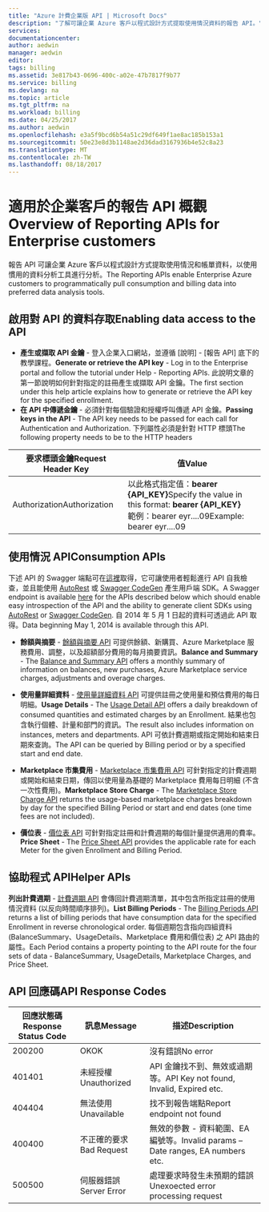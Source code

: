 ```yaml
---
title: "Azure 計費企業版 API | Microsoft Docs"
description: "了解可讓企業 Azure 客戶以程式設計方式提取使用情況資料的報告 API。"
services: 
documentationcenter: 
author: aedwin
manager: aedwin
editor: 
tags: billing
ms.assetid: 3e817b43-0696-400c-a02e-47b7817f9b77
ms.service: billing
ms.devlang: na
ms.topic: article
ms.tgt_pltfrm: na
ms.workload: billing
ms.date: 04/25/2017
ms.author: aedwin
ms.openlocfilehash: e3a5f9bcd6b54a51c29df649f1ae8ac185b153a1
ms.sourcegitcommit: 50e23e8d3b1148ae2d36dad3167936b4e52c8a23
ms.translationtype: MT
ms.contentlocale: zh-TW
ms.lasthandoff: 08/18/2017
---
```

# <a name="overview-of-reporting-apis-for-enterprise-customers"></a><span data-ttu-id="894db-103">適用於企業客戶的報告 API 概觀</span><span class="sxs-lookup"><span data-stu-id="894db-103">Overview of Reporting APIs for Enterprise customers</span></span>
<span data-ttu-id="894db-104">報告 API 可讓企業 Azure 客戶以程式設計方式提取使用情況和帳單資料，以使用慣用的資料分析工具進行分析。</span><span class="sxs-lookup"><span data-stu-id="894db-104">The Reporting APIs enable Enterprise Azure customers to programmatically pull consumption and billing data into preferred data analysis tools.</span></span> 

## <a name="enabling-data-access-to-the-api"></a><span data-ttu-id="894db-105">啟用對 API 的資料存取</span><span class="sxs-lookup"><span data-stu-id="894db-105">Enabling data access to the API</span></span>
* <span data-ttu-id="894db-106">**產生或擷取 API 金鑰** - 登入企業入口網站，並遵循 [說明] - [報告 API] 底下的教學課程。</span><span class="sxs-lookup"><span data-stu-id="894db-106">**Generate or retrieve the API key** - Log in to the Enterprise portal and follow the tutorial under Help - Reporting APIs.</span></span> <span data-ttu-id="894db-107">此說明文章的第一節說明如何針對指定的註冊產生或擷取 API 金鑰。</span><span class="sxs-lookup"><span data-stu-id="894db-107">The first section under this help article explains how to generate or retrieve the API key for the specified enrollment.</span></span>
* <span data-ttu-id="894db-108">**在 API 中傳遞金鑰** - 必須針對每個驗證和授權呼叫傳遞 API 金鑰。</span><span class="sxs-lookup"><span data-stu-id="894db-108">**Passing keys in the API** - The API key needs to be passed for each call for Authentication and Authorization.</span></span> <span data-ttu-id="894db-109">下列屬性必須是針對 HTTP 標頭</span><span class="sxs-lookup"><span data-stu-id="894db-109">The following property needs to be to the HTTP headers</span></span>

|<span data-ttu-id="894db-110">要求標頭金鑰</span><span class="sxs-lookup"><span data-stu-id="894db-110">Request Header Key</span></span> | <span data-ttu-id="894db-111">值</span><span class="sxs-lookup"><span data-stu-id="894db-111">Value</span></span>|
|-|-|
|<span data-ttu-id="894db-112">Authorization</span><span class="sxs-lookup"><span data-stu-id="894db-112">Authorization</span></span>| <span data-ttu-id="894db-113">以此格式指定值：**bearer {API_KEY}**</span><span class="sxs-lookup"><span data-stu-id="894db-113">Specify the value in this format: **bearer {API_KEY}**</span></span> <br/> <span data-ttu-id="894db-114">範例：bearer eyr....09</span><span class="sxs-lookup"><span data-stu-id="894db-114">Example: bearer eyr....09</span></span>|

## <a name="consumption-apis"></a><span data-ttu-id="894db-115">使用情況 API</span><span class="sxs-lookup"><span data-stu-id="894db-115">Consumption APIs</span></span>
<span data-ttu-id="894db-116">下述 API 的 Swagger 端點可在[這裡](https://consumption.azure.com/swagger/ui/index)取得，它可讓使用者輕鬆進行 API 自我檢查，並且能使用 [AutoRest](https://github.com/Azure/AutoRest) 或 [Swagger CodeGen](http://swagger.io/swagger-codegen/) 產生用戶端 SDK。</span><span class="sxs-lookup"><span data-stu-id="894db-116">A Swagger endpoint is available [here](https://consumption.azure.com/swagger/ui/index) for the APIs described below which should enable easy introspection of the API and the ability to generate client SDKs using [AutoRest](https://github.com/Azure/AutoRest) or [Swagger CodeGen](http://swagger.io/swagger-codegen/).</span></span> <span data-ttu-id="894db-117">自 2014 年 5 月 1 日起的資料可透過此 API 取得。</span><span class="sxs-lookup"><span data-stu-id="894db-117">Data beginning May 1, 2014 is available through this API.</span></span> 

* <span data-ttu-id="894db-118">**餘額與摘要** - [餘額與摘要 API](billing-enterprise-api-balance-summary.md) 可提供餘額、新購買、Azure Marketplace 服務費用、調整，以及超額部分費用的每月摘要資訊。</span><span class="sxs-lookup"><span data-stu-id="894db-118">**Balance and Summary** - The [Balance and Summary API](billing-enterprise-api-balance-summary.md) offers a monthly summary of information on balances, new purchases, Azure Marketplace service charges, adjustments and overage charges.</span></span>

* <span data-ttu-id="894db-119">**使用量詳細資料** - [使用量詳細資料 API](billing-enterprise-api-usage-detail.md) 可提供註冊之使用量和預估費用的每日明細。</span><span class="sxs-lookup"><span data-stu-id="894db-119">**Usage Details** - The [Usage Detail API](billing-enterprise-api-usage-detail.md) offers a daily breakdown of consumed quantities and estimated charges by an Enrollment.</span></span> <span data-ttu-id="894db-120">結果也包含執行個體、計量和部門的資訊。</span><span class="sxs-lookup"><span data-stu-id="894db-120">The result also includes information on instances, meters and departments.</span></span> <span data-ttu-id="894db-121">API 可依計費週期或指定開始和結束日期來查詢。</span><span class="sxs-lookup"><span data-stu-id="894db-121">The API can be queried by Billing period or by a specified start and end date.</span></span> 

* <span data-ttu-id="894db-122">**Marketplace 市集費用** - [Marketplace 市集費用 API](billing-enterprise-api-marketplace-storecharge.md) 可針對指定的計費週期或開始和結束日期，傳回以使用量為基礎的 Marketplace 費用每日明細 (不含一次性費用)。</span><span class="sxs-lookup"><span data-stu-id="894db-122">**Marketplace Store Charge** - The [Marketplace Store Charge API](billing-enterprise-api-marketplace-storecharge.md) returns the usage-based marketplace charges breakdown by day for the specified Billing Period or start and end dates (one time fees are not included).</span></span>

* <span data-ttu-id="894db-123">**價位表** - [價位表 API](billing-enterprise-api-pricesheet.md) 可針對指定註冊和計費週期的每個計量提供適用的費率。</span><span class="sxs-lookup"><span data-stu-id="894db-123">**Price Sheet** - The [Price Sheet API](billing-enterprise-api-pricesheet.md) provides the applicable rate for each Meter for the given Enrollment and Billing Period.</span></span> 

## <a name="helper-apis"></a><span data-ttu-id="894db-124">協助程式 API</span><span class="sxs-lookup"><span data-stu-id="894db-124">Helper APIs</span></span>
 <span data-ttu-id="894db-125">**列出計費週期** - [計費週期 API](billing-enterprise-api-billing-periods.md) 會傳回計費週期清單，其中包含所指定註冊的使用情況資料 (以反向時間順序排列)。</span><span class="sxs-lookup"><span data-stu-id="894db-125">**List Billing Periods** - The [Billing Periods API](billing-enterprise-api-billing-periods.md) returns a list of billing periods that have consumption data for the specified Enrollment in reverse chronological order.</span></span> <span data-ttu-id="894db-126">每個週期包含指向四組資料 (BalanceSummary、UsageDetails、Marketplace 費用和價位表) 之 API 路由的屬性。</span><span class="sxs-lookup"><span data-stu-id="894db-126">Each Period contains a property pointing to the API route for the four sets of data - BalanceSummary, UsageDetails, Marketplace Charges, and Price Sheet.</span></span>


## <a name="api-response-codes"></a><span data-ttu-id="894db-127">API 回應碼</span><span class="sxs-lookup"><span data-stu-id="894db-127">API Response Codes</span></span>  
|<span data-ttu-id="894db-128">回應狀態碼</span><span class="sxs-lookup"><span data-stu-id="894db-128">Response Status Code</span></span>|<span data-ttu-id="894db-129">訊息</span><span class="sxs-lookup"><span data-stu-id="894db-129">Message</span></span>|<span data-ttu-id="894db-130">描述</span><span class="sxs-lookup"><span data-stu-id="894db-130">Description</span></span>|
|-|-|-|
|<span data-ttu-id="894db-131">200</span><span class="sxs-lookup"><span data-stu-id="894db-131">200</span></span>| <span data-ttu-id="894db-132">OK</span><span class="sxs-lookup"><span data-stu-id="894db-132">OK</span></span>|<span data-ttu-id="894db-133">沒有錯誤</span><span class="sxs-lookup"><span data-stu-id="894db-133">No error</span></span>|
|<span data-ttu-id="894db-134">401</span><span class="sxs-lookup"><span data-stu-id="894db-134">401</span></span>| <span data-ttu-id="894db-135">未經授權</span><span class="sxs-lookup"><span data-stu-id="894db-135">Unauthorized</span></span>| <span data-ttu-id="894db-136">API 金鑰找不到、無效或過期等。</span><span class="sxs-lookup"><span data-stu-id="894db-136">API Key not found, Invalid, Expired etc.</span></span>|
|<span data-ttu-id="894db-137">404</span><span class="sxs-lookup"><span data-stu-id="894db-137">404</span></span>| <span data-ttu-id="894db-138">無法使用</span><span class="sxs-lookup"><span data-stu-id="894db-138">Unavailable</span></span>| <span data-ttu-id="894db-139">找不到報告端點</span><span class="sxs-lookup"><span data-stu-id="894db-139">Report endpoint not found</span></span>|
|<span data-ttu-id="894db-140">400</span><span class="sxs-lookup"><span data-stu-id="894db-140">400</span></span>| <span data-ttu-id="894db-141">不正確的要求</span><span class="sxs-lookup"><span data-stu-id="894db-141">Bad Request</span></span>| <span data-ttu-id="894db-142">無效的參數 - 資料範圍、EA 編號等。</span><span class="sxs-lookup"><span data-stu-id="894db-142">Invalid params – Date ranges, EA numbers etc.</span></span>|
|<span data-ttu-id="894db-143">500</span><span class="sxs-lookup"><span data-stu-id="894db-143">500</span></span>| <span data-ttu-id="894db-144">伺服器錯誤</span><span class="sxs-lookup"><span data-stu-id="894db-144">Server Error</span></span>| <span data-ttu-id="894db-145">處理要求時發生未預期的錯誤</span><span class="sxs-lookup"><span data-stu-id="894db-145">Unexoected error processing request</span></span>| 









